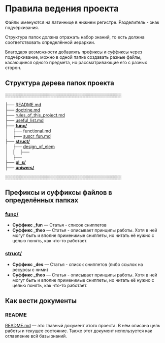 # Правила ведения проекта

Файлы именуются на латиннице в нижнем регистре. Разделитель - знак подчёркивания.

Структура папок должна отражать набор знаний, то есть должна соответствовать определённой иерархии.

Благодаря возможности добавлять префиксы и суффиксы через подчёркивание, можно в одной папке создавать разные файлы, касающиеся одного предмета, но рассматривающие его с разных сторон.

## Структура дерева папок проекта
░░░░░░░░░░░░░░░░░░░░░░░░░░░░░░░░░░░░░░

├── [README.md](README.md "Стартовая страница данного пособия")<br>
├── [doctrine.md](doctrine.md "Принципы принятия решения работы над проектом")<br>
├── [rules_of_this_project.md](rules_of_this_project.md "Этот документ")<br>
├── [useful_list.md](useful_list.md "Список полезных ресурсов")<br>
├── **[func/](func/ "Статьи про функциональность сайтов. В первую очередь подразумевается взаимодействие с серверной частью сайта")**<br>
│     ├── [functional.md](func/functional.md "Список всех знакомых мне функций сайта")<br>
│     ├── [suscr_fun.md](func/suscr_fun.md "Подписки - статья с некоторыми сниппетами")<br>
├── **[struct/](struct/ "Статьи про струкрурные элементы сайтов - UI/UX, вёртска и JavaScript")**<br>
│     ├── [design_of_elem](design_of_elem/ "Список всех знакомых мне функций сайта")<br>
│     │     ├── <br>
│     ├── <br>
├── **[pl_s/](pl_s/ "Теория по языками программирования")**<br>
├── **[uniwers/](uniwers/ "Статьи на рзные практические темы")**<br>

░░░░░░░░░░░░░░░░░░░░░░░░░░░░░░░░░░░░░░



## Префиксы и суффиксы файлов в определённых папках

### [func/](func/ "Статьи про функциональность сайтов. В первую очередь подразумевается взаимодействие с серверной частью сайта")

- **Суффикс _fun** — Статья - список сниппетов
- **Суффикс _theo** — Статья - описывает принципы работы. Хотя в ней могут быть и вполне применимые сниппеты, но читать её нужно с целью понять, как что-то работает.

### [struct/](struct/ "Статьи про струкрурные элементы сайтов - UI/UX, вёртска и JavaScript")

- **Суффикс _des** — Статья - список сниппетов (либо ссылок на ресурсы с ними)
- **Суффикс _theo** — Статья - описывает принципы работы. Хотя в ней могут быть и вполне применимые сниппеты, но читать её нужно с целью понять, как что-то работает.

## Как вести документы

### README

[README.md](README.md "Стартовая страница данного пособия") — это главный документ этого проекта. В нём описана цель работы и текущее состояние. Также этот документ используется как оглавление всй базы знаний. 
